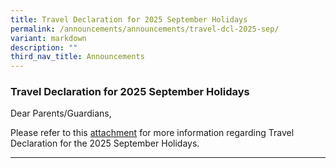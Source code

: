 ```yaml
---
title: Travel Declaration for 2025 September Holidays
permalink: /announcements/announcements/travel-dcl-2025-sep/
variant: markdown
description: ""
third_nav_title: Announcements
---
```

### Travel Declaration for 2025 September Holidays

Dear Parents/Guardians,

Please refer to this [attachment](/files/Announcements/SSS_Hardcopy_Ltr_to_Parents_n_Guardians_Not_Using_PG_2025_September_Holidays.pdf) for more information regarding Travel Declaration for the 2025 September Holidays.



<hr>